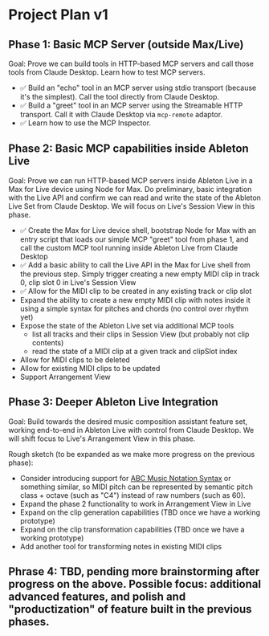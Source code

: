 # Project Plan v1

## Phase 1: Basic MCP Server (outside Max/Live)

Goal: Prove we can build tools in HTTP-based MCP servers and call those tools from Claude Desktop. Learn how to test MCP servers.

- ✅ Build an "echo" tool in an MCP server using stdio transport (because it's the simplest). Call the tool directly from Claude Desktop.
- ✅ Build a "greet" tool in an MCP server using the Streamable HTTP transport. Call it with Claude Desktop via `mcp-remote` adaptor.
- ✅ Learn how to use the MCP Inspector.

## Phase 2: Basic MCP capabilities inside Ableton Live

Goal: Prove we can run HTTP-based MCP servers inside Ableton Live in a Max for Live device using Node for Max. Do preliminary, basic integration with the Live API and confirm we can read and write the state of the Ableton Live Set from Claude Desktop. We will focus on Live's Session View in this phase.

- ✅ Create the Max for Live device shell, bootstrap Node for Max with an entry script that loads our simple MCP "greet" tool from phase 1, and call the custom MCP tool running inside Ableton Live from Claude Desktop
- ✅ Add a basic ability to call the Live API in the Max for Live shell from the previous step. Simply trigger creating a new empty MIDI clip in track 0, clip slot 0 in Live's Session View
- ✅ Allow for the MIDI clip to be created in any existing track or clip slot
- Expand the ability to create a new empty MIDI clip with notes inside it using a simple syntax for pitches and chords (no control over rhythm yet)
- Expose the state of the Ableton Live set via additional MCP tools
  - list all tracks and their clips in Session View (but probably not clip contents)
  - read the state of a MIDI clip at a given track and clipSlot index
- Allow for MIDI clips to be deleted
- Allow for existing MIDI clips to be updated
- Support Arrangement View

## Phase 3: Deeper Ableton Live Integration

Goal: Build towards the desired music composition assistant feature set, working end-to-end in Ableton Live with control from Claude Desktop. We will shift focus to Live's Arrangement View in this phase.

Rough sketch (to be expanded as we make more progress on the previous phase):

- Consider introducing support for [ABC Music Notation Syntax](https://abcwiki.org/abc:syntax) or something similar, so MIDI pitch can be represented by semantic pitch class + octave (such as "C4") instead of raw numbers (such as 60).
- Expand the phase 2 functionality to work in Arrangement View in Live
- Expand on the clip generation capabilities (TBD once we have a working prototype)
- Expand on the clip transformation capabilities (TBD once we have a working prototype)
- Add another tool for transforming notes in existing MIDI clips

## Phrase 4: TBD, pending more brainstorming after progress on the above. Possible focus: additional advanced features, and polish and "productization" of feature built in the previous phases.
